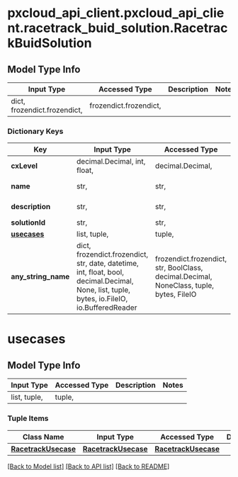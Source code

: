 # pxcloud_api_client.pxcloud_api_client.racetrack_buid_solution.RacetrackBuidSolution

## Model Type Info
Input Type | Accessed Type | Description | Notes
------------ | ------------- | ------------- | -------------
dict, frozendict.frozendict,  | frozendict.frozendict,  |  | 

### Dictionary Keys
Key | Input Type | Accessed Type | Description | Notes
------------ | ------------- | ------------- | ------------- | -------------
**cxLevel** | decimal.Decimal, int, float,  | decimal.Decimal,  | Cx Level | 
**name** | str,  | str,  | Solution name | 
**description** | str,  | str,  | Solution Description | 
**solutionId** | str,  | str,  | Solution Id | 
**[usecases](#usecases)** | list, tuple,  | tuple,  |  | 
**any_string_name** | dict, frozendict.frozendict, str, date, datetime, int, float, bool, decimal.Decimal, None, list, tuple, bytes, io.FileIO, io.BufferedReader | frozendict.frozendict, str, BoolClass, decimal.Decimal, NoneClass, tuple, bytes, FileIO | any string name can be used but the value must be the correct type | [optional]

# usecases

## Model Type Info
Input Type | Accessed Type | Description | Notes
------------ | ------------- | ------------- | -------------
list, tuple,  | tuple,  |  | 

### Tuple Items
Class Name | Input Type | Accessed Type | Description | Notes
------------- | ------------- | ------------- | ------------- | -------------
[**RacetrackUsecase**](RacetrackUsecase.md) | [**RacetrackUsecase**](RacetrackUsecase.md) | [**RacetrackUsecase**](RacetrackUsecase.md) |  | 

[[Back to Model list]](../../README.md#documentation-for-models) [[Back to API list]](../../README.md#documentation-for-api-endpoints) [[Back to README]](../../README.md)

